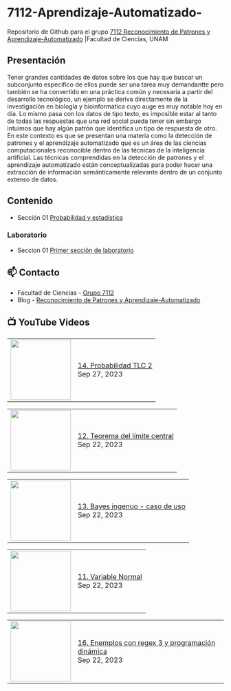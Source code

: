 # 7112-Aprendizaje-Automatizado-
Repositorio de Github para el grupo   [7112 Reconocimiento de Patrones y Aprendizaje-Automatizado](https://www.fciencias.unam.mx/docencia/horarios/presentacion/347481) |Facultad de Ciencias, UNAM

## Presentación
Tener grandes cantidades de datos sobre los que hay que buscar un subconjunto específico de ellos puede ser una tarea muy demandantte pero también se ha convertido en una práctica común y necesaria a partir del desarrollo tecnológico, un ejemplo se deriva directamente de la investigación en biología y bioinformática cuyo auge es muy notable hoy en día. Lo mismo pasa con los datos de tipo texto, es imposible estar al tanto de todas las respuestas que una red social pueda tener sin embargo intuimos que hay algún patrón que identifica un tipo de respuesta de otro. En este contexto es que se presentan una materia como la detección de patrones y el aprendizaje automatizado que es un área de las ciencias computacionales reconocible dentro de las técnicas de la inteligencia artificial. Las técnicas comprendidas en la detección de patrones y el aprendizaje automatizado están conceptualizadas para poder hacer una extracción de información semánticamente relevante dentro de un conjunto extenso de datos.

## Contenido
- Sección 01  [Probabilidad y estadística](https://github.com/7122-Aprendizaje-Automatizado/7112-Aprendizaje-Automatizado-/tree/main/Secci%C3%B3n%2001%20Probabilidad%20y%20Estadistica)

### Laboratorio
- Seccion 01  [Primer sección de laboratorio](https://github.com/7122-Aprendizaje-Automatizado/7112-Aprendizaje-Automatizado-/tree/main/Secci%C3%B3n01-Laboratorio)


## 📫 Contacto
- Facultad de Ciencias - [Grupo 7112](https://www.fciencias.unam.mx/docencia/horarios/presentacion/347481)
- Blog - [Reconocimiento de Patrones y Aprendizaje-Automatizado](https://sites.google.com/view/patronesciencias/inicio)

##  📺 	YouTube Videos
<!-- BLOG-POST-LIST:START --><table><tr><td><a href="https://www.youtube.com/watch?v=o3hwCrKhYMQ"><img width="140px" src="https://i.ytimg.com/vi/o3hwCrKhYMQ/mqdefault.jpg"></a></td>
<td><a href="https://www.youtube.com/watch?v=o3hwCrKhYMQ">14. Probabilidad TLC 2</a><br/>Sep 27, 2023</td></tr></table>
<table><tr><td><a href="https://www.youtube.com/watch?v=15c2iyXhcXU"><img width="140px" src="https://i.ytimg.com/vi/15c2iyXhcXU/mqdefault.jpg"></a></td>
<td><a href="https://www.youtube.com/watch?v=15c2iyXhcXU">12. Teorema del límite central</a><br/>Sep 22, 2023</td></tr></table>
<table><tr><td><a href="https://www.youtube.com/watch?v=IoIuNwmPeC8"><img width="140px" src="https://i.ytimg.com/vi/IoIuNwmPeC8/mqdefault.jpg"></a></td>
<td><a href="https://www.youtube.com/watch?v=IoIuNwmPeC8">13. Bayes ingenuo - caso de uso</a><br/>Sep 22, 2023</td></tr></table>
<table><tr><td><a href="https://www.youtube.com/watch?v=vwYgpdfM3KQ"><img width="140px" src="https://i.ytimg.com/vi/vwYgpdfM3KQ/mqdefault.jpg"></a></td>
<td><a href="https://www.youtube.com/watch?v=vwYgpdfM3KQ">11.  Variable Normal</a><br/>Sep 22, 2023</td></tr></table>
<table><tr><td><a href="https://www.youtube.com/watch?v=z8lCVtidWoE"><img width="140px" src="https://i.ytimg.com/vi/z8lCVtidWoE/mqdefault.jpg"></a></td>
<td><a href="https://www.youtube.com/watch?v=z8lCVtidWoE">16. Enemplos con regex 3 y programación dinámica</a><br/>Sep 22, 2023</td></tr></table>
<!-- BLOG-POST-LIST:END -->
